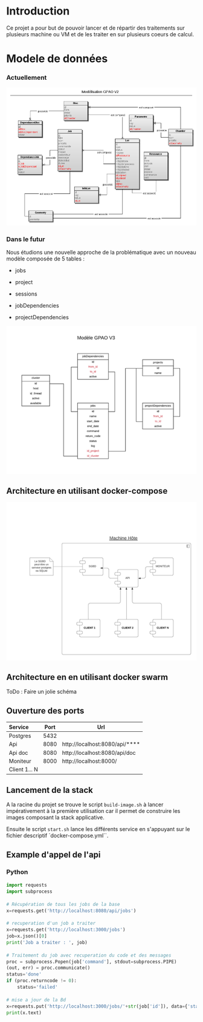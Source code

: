 # Introduction

Ce projet a pour but de pouvoir lancer et de répartir des traitements sur plusieurs machine ou VM et de les traiter en sur plusieurs coeurs de calcul.

# Modele de données

### Actuellement

![](doc/GPAO_v2.png)

### Dans le futur

Nous étudions une nouvelle approche de la problématique avec un nouveau modèle composée de 5 tables : 

- jobs

- project

- sessions

- jobDependencies

- projectDependencies

![](doc/GPAO_v3.png)

## Architecture en utilisant docker-compose

![](doc/docker-compose.png)

## Architecture en en utilisant docker swarm

ToDo : Faire un jolie schéma

## Ouverture des ports

| Service       | Port | Url                            |
|:------------- | ---- | ------------------------------ |
| Postgres      | 5432 |                                |
| Api           | 8080 | http://localhost:8080/api/**** |
| Api doc       | 8080 | http://localhost:8080/api/doc  |
| Moniteur      | 8000 | http://localhost:8000/         |
| Client 1... N |      |                                |

## Lancement de la stack

A la racine du projet se trouve le script `build-image.sh` à lancer impérativement à la première utilisation car il permet de construire les images composant la stack applicative.

Ensuite le script `start.sh` lance les différents service en s'appuyant sur le fichier descriptif `docker-compose.yml``.

## Example d'appel de l'api

### Python

```python
import requests
import subprocess

# Récupération de tous les jobs de la base
x=requests.get('http://localhost:8080/api/jobs')

# recuperation d'un job a traiter
x=requests.get('http://localhost:3000/jobs')
job=x.json()[0]
print('Job a traiter : ', job)

# Traitement du job avec recuperation du code et des messages
proc = subprocess.Popen(job['command'], stdout=subprocess.PIPE)
(out, err) = proc.communicate()
status='done'
if (proc.returncode != 0):
    status='failed'

# mise a jour de la Bd
x=requests.put('http://localhost:3000/jobs/'+str(job['id']), data={'status':status, 'log':out})
print(x.text)
```
